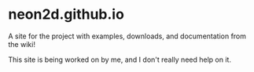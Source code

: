 # neon2d.github.io
A site for the project with examples, downloads, and documentation from the wiki!

This site is being worked on by me, and I don't really need help on it.
